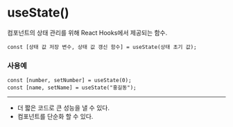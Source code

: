 # useState()
컴포넌트의 상태 관리를 위해 React Hooks에서 제공되는 함수.

```
const [상태 값 저장 변수, 상태 값 갱신 함수] = useState(상태 초기 값);
```

  
### 사용예
```
const [number, setNumber] = useState(0);
const [name, setName] = useState("홍길동");
```

***

- 더 짧은 코드로 큰 성능을 낼 수 있다.
- 컴포넌트를 단순화 할 수 있다.
